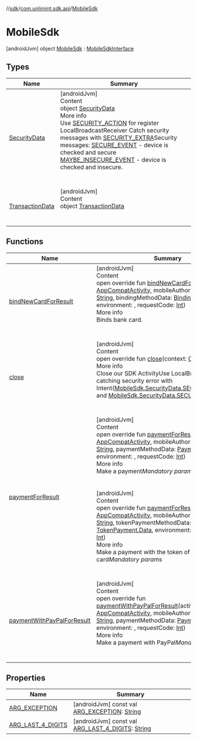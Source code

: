 //[sdk](../../../index.md)/[com.unlimint.sdk.api](../index.md)/[MobileSdk](index.md)



# MobileSdk  
 [androidJvm] object [MobileSdk](index.md) : [MobileSdkInterface](../-mobile-sdk-interface/index.md)   


## Types  
  
|  Name |  Summary | 
|---|---|
| <a name="com.unlimint.sdk.api/MobileSdk.SecurityData///PointingToDeclaration/"></a>[SecurityData](-security-data/index.md)| <a name="com.unlimint.sdk.api/MobileSdk.SecurityData///PointingToDeclaration/"></a>[androidJvm]  <br>Content  <br>object [SecurityData](-security-data/index.md)  <br>More info  <br>Use [SECURITY_ACTION](-security-data/-s-e-c-u-r-i-t-y_-a-c-t-i-o-n.md) for register LocalBroadcastReceiver Catch security messages with [SECURITY_EXTRA](-security-data/-s-e-c-u-r-i-t-y_-e-x-t-r-a.md)Security messages: [SECURE_EVENT](-security-data/-s-e-c-u-r-e_-e-v-e-n-t.md) - device is checked and secure [MAYBE_INSECURE_EVENT](-security-data/-m-a-y-b-e_-i-n-s-e-c-u-r-e_-e-v-e-n-t.md) - device is checked and insecure.  <br><br><br>|
| <a name="com.unlimint.sdk.api/MobileSdk.TransactionData///PointingToDeclaration/"></a>[TransactionData](-transaction-data/index.md)| <a name="com.unlimint.sdk.api/MobileSdk.TransactionData///PointingToDeclaration/"></a>[androidJvm]  <br>Content  <br>object [TransactionData](-transaction-data/index.md)  <br><br><br>|


## Functions  
  
|  Name |  Summary | 
|---|---|
| <a name="com.unlimint.sdk.api/MobileSdkInterface/bindNewCardForResult/#androidx.appcompat.app.AppCompatActivity#kotlin.String#com.unlimint.sdk.api.model.scenario.binding.Binding.Data#Environments#kotlin.Int/PointingToDeclaration/"></a>[bindNewCardForResult](../-mobile-sdk-interface/bind-new-card-for-result.md)| <a name="com.unlimint.sdk.api/MobileSdkInterface/bindNewCardForResult/#androidx.appcompat.app.AppCompatActivity#kotlin.String#com.unlimint.sdk.api.model.scenario.binding.Binding.Data#Environments#kotlin.Int/PointingToDeclaration/"></a>[androidJvm]  <br>Content  <br>open override fun [bindNewCardForResult](../-mobile-sdk-interface/bind-new-card-for-result.md)(activity: [AppCompatActivity](https://developer.android.com/reference/kotlin/androidx/appcompat/app/AppCompatActivity.html), mobileAuthorizationToken: [String](https://kotlinlang.org/api/latest/jvm/stdlib/kotlin/-string/index.html), bindingMethodData: [Binding.Data](../../com.unlimint.sdk.api.model.scenario.binding/-binding/-data/index.md), environment: , requestCode: [Int](https://kotlinlang.org/api/latest/jvm/stdlib/kotlin/-int/index.html))  <br>More info  <br>Binds bank card.  <br><br><br>|
| <a name="com.unlimint.sdk.api/MobileSdkInterface/close/#android.content.Context/PointingToDeclaration/"></a>[close](../-mobile-sdk-interface/close.md)| <a name="com.unlimint.sdk.api/MobileSdkInterface/close/#android.content.Context/PointingToDeclaration/"></a>[androidJvm]  <br>Content  <br>open override fun [close](../-mobile-sdk-interface/close.md)(context: [Context](https://developer.android.com/reference/kotlin/android/content/Context.html))  <br>More info  <br>Close our SDK ActivityUse LocalBroadcast for catching security error with Intent([MobileSdk.SecurityData.SECURITY_ACTION](-security-data/-s-e-c-u-r-i-t-y_-a-c-t-i-o-n.md)) and [MobileSdk.SecurityData.SECURITY_EXTRA](-security-data/-s-e-c-u-r-i-t-y_-e-x-t-r-a.md) key  <br><br><br>|
| <a name="com.unlimint.sdk.api/MobileSdkInterface/paymentForResult/#androidx.appcompat.app.AppCompatActivity#kotlin.String#com.unlimint.sdk.api.model.scenario.payment.Payment.Data#Environments#kotlin.Int/PointingToDeclaration/"></a>[paymentForResult](../-mobile-sdk-interface/payment-for-result.md)| <a name="com.unlimint.sdk.api/MobileSdkInterface/paymentForResult/#androidx.appcompat.app.AppCompatActivity#kotlin.String#com.unlimint.sdk.api.model.scenario.payment.Payment.Data#Environments#kotlin.Int/PointingToDeclaration/"></a>[androidJvm]  <br>Content  <br>open override fun [paymentForResult](../-mobile-sdk-interface/payment-for-result.md)(activity: [AppCompatActivity](https://developer.android.com/reference/kotlin/androidx/appcompat/app/AppCompatActivity.html), mobileAuthorizationToken: [String](https://kotlinlang.org/api/latest/jvm/stdlib/kotlin/-string/index.html), paymentMethodData: [Payment.Data](../../com.unlimint.sdk.api.model.scenario.payment/-payment/-data/index.md), environment: , requestCode: [Int](https://kotlinlang.org/api/latest/jvm/stdlib/kotlin/-int/index.html))  <br>More info  <br>Make a payment*Mandatory params*  <br><br><br>[androidJvm]  <br>Content  <br>open override fun [paymentForResult](../-mobile-sdk-interface/payment-for-result.md)(activity: [AppCompatActivity](https://developer.android.com/reference/kotlin/androidx/appcompat/app/AppCompatActivity.html), mobileAuthorizationToken: [String](https://kotlinlang.org/api/latest/jvm/stdlib/kotlin/-string/index.html), tokenPaymentMethodData: [TokenPayment.Data](../../com.unlimint.sdk.api.model.scenario.payment/-token-payment/-data/index.md), environment: , requestCode: [Int](https://kotlinlang.org/api/latest/jvm/stdlib/kotlin/-int/index.html))  <br>More info  <br>Make a payment with the token of the saved card*Mandatory params*  <br><br><br>|
| <a name="com.unlimint.sdk.api/MobileSdkInterface/paymentWithPayPalForResult/#androidx.appcompat.app.AppCompatActivity#kotlin.String#com.unlimint.sdk.api.model.scenario.payment.Payment.PayPalData#Environments#kotlin.Int/PointingToDeclaration/"></a>[paymentWithPayPalForResult](../-mobile-sdk-interface/payment-with-pay-pal-for-result.md)| <a name="com.unlimint.sdk.api/MobileSdkInterface/paymentWithPayPalForResult/#androidx.appcompat.app.AppCompatActivity#kotlin.String#com.unlimint.sdk.api.model.scenario.payment.Payment.PayPalData#Environments#kotlin.Int/PointingToDeclaration/"></a>[androidJvm]  <br>Content  <br>open override fun [paymentWithPayPalForResult](../-mobile-sdk-interface/payment-with-pay-pal-for-result.md)(activity: [AppCompatActivity](https://developer.android.com/reference/kotlin/androidx/appcompat/app/AppCompatActivity.html), mobileAuthorizationToken: [String](https://kotlinlang.org/api/latest/jvm/stdlib/kotlin/-string/index.html), paymentMethodData: [Payment.PayPalData](../../com.unlimint.sdk.api.model.scenario.payment/-payment/-pay-pal-data/index.md), environment: , requestCode: [Int](https://kotlinlang.org/api/latest/jvm/stdlib/kotlin/-int/index.html))  <br>More info  <br>Make a payment with PayPal*Mandatory params*  <br><br><br>|


## Properties  
  
|  Name |  Summary | 
|---|---|
| <a name="com.unlimint.sdk.api/MobileSdk/ARG_EXCEPTION/#/PointingToDeclaration/"></a>[ARG_EXCEPTION](-a-r-g_-e-x-c-e-p-t-i-o-n.md)| <a name="com.unlimint.sdk.api/MobileSdk/ARG_EXCEPTION/#/PointingToDeclaration/"></a> [androidJvm] const val [ARG_EXCEPTION](-a-r-g_-e-x-c-e-p-t-i-o-n.md): [String](https://kotlinlang.org/api/latest/jvm/stdlib/kotlin/-string/index.html)   <br>|
| <a name="com.unlimint.sdk.api/MobileSdk/ARG_LAST_4_DIGITS/#/PointingToDeclaration/"></a>[ARG_LAST_4_DIGITS](-a-r-g_-l-a-s-t_4_-d-i-g-i-t-s.md)| <a name="com.unlimint.sdk.api/MobileSdk/ARG_LAST_4_DIGITS/#/PointingToDeclaration/"></a> [androidJvm] const val [ARG_LAST_4_DIGITS](-a-r-g_-l-a-s-t_4_-d-i-g-i-t-s.md): [String](https://kotlinlang.org/api/latest/jvm/stdlib/kotlin/-string/index.html)   <br>|

